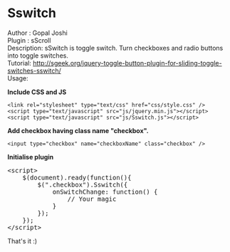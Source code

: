 # Sswitch
Author : Gopal Joshi<br>
Plugin : sScroll<br>
Description: sSwitch is toggle switch. Turn checkboxes and radio buttons into toggle switches. <br>
Tutorial: http://sgeek.org/jquery-toggle-button-plugin-for-sliding-toggle-switches-sswitch/<br>
Usage:

<b>Include CSS and JS</b>
<pre><code>&lt;link rel="stylesheet" type="text/css" href="css/style.css" /&gt;
&lt;script type="text/javascript" src="js/jquery.min.js"&gt;&lt;/script&gt;
&lt;script type="text/javascript" src="js/Sswitch.js"&gt;&lt;/script&gt;</code></pre>

<b>Add checkbox having class name "checkbox".</b>
<pre><code>&lt;input type="checkbox" name="checkboxName" class="checkbox" /&gt;</code></pre>

<b>Initialise plugin</b>
<pre>&lt;script&gt;
	$(document).ready(function(){
		$(".checkbox").Sswitch({
			onSwitchChange: function() {
			    // Your magic
			}
		});
	});
&lt;/script&gt;</pre>

That's it :)
